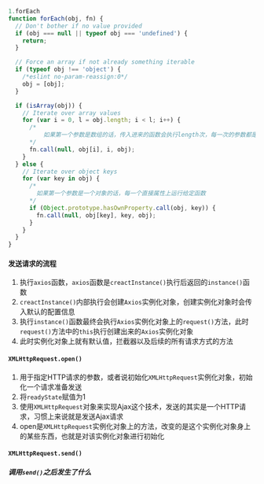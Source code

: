 ```js
1.forEach
function forEach(obj, fn) {
  // Don't bother if no value provided
  if (obj === null || typeof obj === 'undefined') {
    return;
  }

  // Force an array if not already something iterable
  if (typeof obj !== 'object') {
    /*eslint no-param-reassign:0*/
    obj = [obj];
  }

  if (isArray(obj)) {
    // Iterate over array values
    for (var i = 0, l = obj.length; i < l; i++) {
      /* 
          如果第一个参数是数组的话，传入进来的函数会执行length次，每一次的参数都是(数组元素，下标，数组)，
      */
      fn.call(null, obj[i], i, obj);
    }
  } else {
    // Iterate over object keys
    for (var key in obj) {
      /* 
        如果第一个参数是一个对象的话，每一个直接属性上运行给定函数
      */
      if (Object.prototype.hasOwnProperty.call(obj, key)) {
        fn.call(null, obj[key], key, obj);
      }
    }
  }
}
```

#### 发送请求的流程

1. 执行`axios`函数，`axios`函数是`creactInstance()`执行后返回的`instance()`函数
2. `creactInstance()`内部执行会创建`Axios`实例化对象，创建实例化对象时会传入默认的配置信息
3. 执行`instance()`函数最终会执行`Axios`实例化对象上的`request()`方法，此时`request()`方法中的`this`执行创建出来的`Axios`实例化对象
4. 此时实例化对象上就有默认值，拦截器以及后续的所有请求方式的方法

#### `XMLHttpRequest.open()`

1. 用于指定HTTP请求的参数，或者说初始化`XMLHttpRequest`实例化对象，初始化一个请求准备发送
2. 将`readyState`赋值为1
3. 使用`XMLHttpRequest`对象来实现Ajax这个技术，发送的其实是一个HTTP请求，习惯上来说就是发送Ajax请求
4. open是`XMLHttpRequest`实例化对象上的方法，改变的是这个实例化对象身上的某些东西，也就是对该实例化对象进行初始化

#### `XMLHttpRequest.send()`

##### 调用`send()`之后发生了什么























